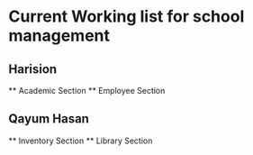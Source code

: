 # Current Working list for school management
## Harision
** Academic Section
** Employee Section

## Qayum Hasan
** Inventory Section
** Library Section
